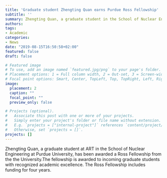 ```yaml
---
title: 'Graduate student Zhengting Quan earns Purdue Ross Fellowship'
subtitle: ''
summary: Zhengting Quan, a graduate student in the School of Nuclear Engineering, has been awarded a Ross Fellowship from Purdue University.
authors:
tags:
- Academic
categories:
- News
date: "2019-08-15T16:50:58+02:00"
featured: false
draft: false

# Featured image
# To use, add an image named `featured.jpg/png` to your page's folder.
# Placement options: 1 = Full column width, 2 = Out-set, 3 = Screen-width
# Focal point options: Smart, Center, TopLeft, Top, TopRight, Left, Right, BottomLeft, Bottom, BottomRight
image:
  placement: 2
  caption: ""
  focal_point: ""
  preview_only: false

# Projects (optional).
#   Associate this post with one or more of your projects.
#   Simply enter your project's folder or file name without extension.
#   E.g. `projects = ["internal-project"]` references `content/project/deep-learning/index.md`.
#   Otherwise, set `projects = []`.
projects: []
---
```


Zhengting Quan, a graduate student at ART in the School of Nuclear Engineering at Purdue University, has been awarded a Ross Fellowship from the the University.The fellowship is awarded to incoming graduate students with recognized academic excellence. The Ross Fellowship includes funding for four years. 
